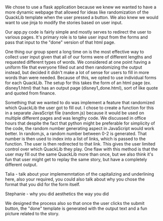 We chose to use a flask application because we knew we wanted to have a more dynamic webpage that allowed for ideas like randomization of the QuackLib template when the user pressed a button. We also knew we would want to use jinja to modify the stories based on user input. 

Our app.py code is fairly simple and mostly serves to redirect the user to various pages. It's primary role is to take user input from the forms and pass that input to the "done" version of that html page. 

One thing our group spent a long time on is the most effective way to collect user input given that all of our forms were of different lengths and requested different types of words. We considered at one point having a uniform file that everyone filled out and then randomizing the output instead, but decided it didn't make a lot of sense for users to fill in more words than were needed. Because of this, we opted to use individual forms for each QuackLib. The setup for this takes the form of an html page (ex. disney1.html) that has an output page (disney1_done.html), sort of like quote and quoted from finance. 

Something that we wanted to do was implement a feature that randomized which QuackLib the user got to fill out. I chose to create a function for this in a separate JavaScript file (random.js) because it would be used on multiple different pages and was lengthy code. We discussed in office hours that despite the fact that python might be preferable for simplicity of the code, the random number generating aspect in JavaScript would work better. In random.js, a random number between 0-2 is generated. That number is then used to index into a list of links, which is passed to the function. The user is then redirected to that link. This gives the user limited control over which QuackLib they play. One flaw with this method is that the user may fill out the same QuackLib more than once, but we also think it's fun that user might get to replay the same story, but have a completely different output. 



Talia - talk about your implememntation of the capitalizing and underlining here, also your required, you could also talk about why you chose the format that you did for the form itself. 

Stephanie - why you did aesthetics the way you did

We designed the process also so that once the user clicks the submit button, the "done" template is generated with the output text and a fun picture related to the story. 

